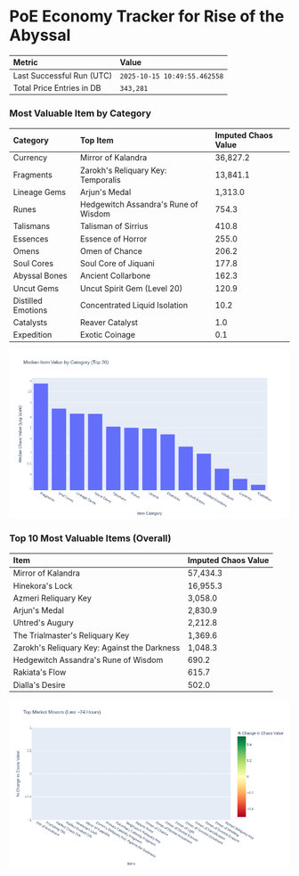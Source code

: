 # PoE Economy Tracker for Rise of the Abyssal

<!-- START_MAINTENANCE -->
| Metric | Value |
|:---|:---|
| Last Successful Run (UTC) | `2025-10-15 10:49:55.462558` |
| Total Price Entries in DB | `343,281` |

<!-- END_MAINTENANCE -->

<!-- START_DATAFRAME_DEBUG -->
<!-- END_DATAFRAME_DEBUG -->

<!-- START_CATEGORY_ANALYSIS -->
### Most Valuable Item by Category
| Category | Top Item | Imputed Chaos Value |
| :--- | :--- | :--- |
| Currency | Mirror of Kalandra | 36,827.2 |
| Fragments | Zarokh's Reliquary Key: Temporalis | 13,841.1 |
| Lineage Gems | Arjun's Medal | 1,313.0 |
| Runes | Hedgewitch Assandra's Rune of Wisdom | 754.3 |
| Talismans | Talisman of Sirrius | 410.8 |
| Essences | Essence of Horror | 255.0 |
| Omens | Omen of Chance | 206.2 |
| Soul Cores | Soul Core of Jiquani | 177.8 |
| Abyssal Bones | Ancient Collarbone | 162.3 |
| Uncut Gems | Uncut Spirit Gem (Level 20) | 120.9 |
| Distilled Emotions | Concentrated Liquid Isolation | 10.2 |
| Catalysts | Reaver Catalyst | 1.0 |
| Expedition | Exotic Coinage | 0.1 |


![Category Analysis Chart](charts/category_analysis.png)
<!-- END_ANALYSIS -->

<!-- START_ANALYSIS -->
### Top 10 Most Valuable Items (Overall)
| Item | Imputed Chaos Value |
| :--- | :--- |
| Mirror of Kalandra | 57,434.3 |
| Hinekora's Lock | 16,955.3 |
| Azmeri Reliquary Key | 3,058.0 |
| Arjun's Medal | 2,830.9 |
| Uhtred's Augury | 2,212.8 |
| The Trialmaster's Reliquary Key | 1,369.6 |
| Zarokh's Reliquary Key: Against the Darkness | 1,048.3 |
| Hedgewitch Assandra's Rune of Wisdom | 690.2 |
| Rakiata's Flow | 615.7 |
| Dialla's Desire | 502.0 |


![Market Movers Chart](charts/market_movers.png)
<!-- END_ANALYSIS -->
